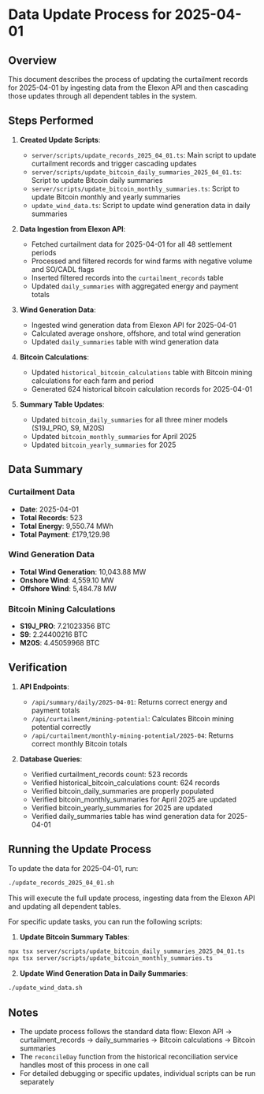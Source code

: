 # Data Update Process for 2025-04-01

## Overview

This document describes the process of updating the curtailment records for 2025-04-01 by ingesting data from the Elexon API and then cascading those updates through all dependent tables in the system.

## Steps Performed

1. **Created Update Scripts**:
   - `server/scripts/update_records_2025_04_01.ts`: Main script to update curtailment records and trigger cascading updates
   - `server/scripts/update_bitcoin_daily_summaries_2025_04_01.ts`: Script to update Bitcoin daily summaries
   - `server/scripts/update_bitcoin_monthly_summaries.ts`: Script to update Bitcoin monthly and yearly summaries
   - `update_wind_data.ts`: Script to update wind generation data in daily summaries

2. **Data Ingestion from Elexon API**:
   - Fetched curtailment data for 2025-04-01 for all 48 settlement periods
   - Processed and filtered records for wind farms with negative volume and SO/CADL flags
   - Inserted filtered records into the `curtailment_records` table
   - Updated `daily_summaries` with aggregated energy and payment totals

3. **Wind Generation Data**:
   - Ingested wind generation data from Elexon API for 2025-04-01
   - Calculated average onshore, offshore, and total wind generation
   - Updated `daily_summaries` table with wind generation data

4. **Bitcoin Calculations**:
   - Updated `historical_bitcoin_calculations` table with Bitcoin mining calculations for each farm and period
   - Generated 624 historical bitcoin calculation records for 2025-04-01

5. **Summary Table Updates**:
   - Updated `bitcoin_daily_summaries` for all three miner models (S19J_PRO, S9, M20S)
   - Updated `bitcoin_monthly_summaries` for April 2025
   - Updated `bitcoin_yearly_summaries` for 2025

## Data Summary

### Curtailment Data
- **Date**: 2025-04-01
- **Total Records**: 523
- **Total Energy**: 9,550.74 MWh
- **Total Payment**: £179,129.98

### Wind Generation Data
- **Total Wind Generation**: 10,043.88 MW
- **Onshore Wind**: 4,559.10 MW
- **Offshore Wind**: 5,484.78 MW

### Bitcoin Mining Calculations
- **S19J_PRO**: 7.21023356 BTC
- **S9**: 2.24400216 BTC
- **M20S**: 4.45059968 BTC

## Verification

1. **API Endpoints**:
   - `/api/summary/daily/2025-04-01`: Returns correct energy and payment totals
   - `/api/curtailment/mining-potential`: Calculates Bitcoin mining potential correctly
   - `/api/curtailment/monthly-mining-potential/2025-04`: Returns correct monthly Bitcoin totals

2. **Database Queries**:
   - Verified curtailment_records count: 523 records
   - Verified historical_bitcoin_calculations count: 624 records
   - Verified bitcoin_daily_summaries are properly populated
   - Verified bitcoin_monthly_summaries for April 2025 are updated
   - Verified bitcoin_yearly_summaries for 2025 are updated
   - Verified daily_summaries table has wind generation data for 2025-04-01

## Running the Update Process

To update the data for 2025-04-01, run:

```bash
./update_records_2025_04_01.sh
```

This will execute the full update process, ingesting data from the Elexon API and updating all dependent tables. 

For specific update tasks, you can run the following scripts:

1. **Update Bitcoin Summary Tables**:
```bash
npx tsx server/scripts/update_bitcoin_daily_summaries_2025_04_01.ts
npx tsx server/scripts/update_bitcoin_monthly_summaries.ts
```

2. **Update Wind Generation Data in Daily Summaries**:
```bash
./update_wind_data.sh
```

## Notes

- The update process follows the standard data flow: Elexon API → curtailment_records → daily_summaries → Bitcoin calculations → Bitcoin summaries
- The `reconcileDay` function from the historical reconciliation service handles most of this process in one call
- For detailed debugging or specific updates, individual scripts can be run separately